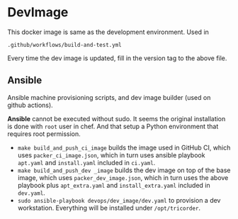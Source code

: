 # DevImage

This docker image is same as the development environment. Used in
```
.github/workflows/build-and-test.yml
```
Every time the dev image is updated, fill in the version tag to the above file.

## Ansible

Ansible machine provisioning scripts, and dev image builder (used on github
actions).

**Ansible** cannot be executed without sudo.
It seems the original installation is done with `root` user in chef.
And that setup a Python environment that requires root permission.

* `make build_and_push_ci_image` builds the image used in GitHub CI, which uses
  `packer_ci_image.json`, which in turn uses ansible playbook `apt.yaml` and `install.yaml`
  included in `ci.yaml`.
* `make build_and_push_dev _image` builds the dev image on top of the base image,
  which uses `packer_dev_image.json`, which in turn uses the above playbook plus
  `apt_extra.yaml` and `install_extra.yaml` included in `dev.yaml`.
* `sudo ansible-playbook devops/dev_image/dev.yaml` to provision a dev workstation.
  Everything will be installed under `/opt/tricorder`.

